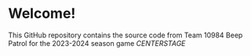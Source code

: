 # Welcome!
This GitHub repository contains the source code from Team 10984 Beep Patrol for the 2023-2024 season game *CENTERSTAGE*
